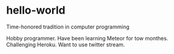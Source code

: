 # hello-world
Time-honored tradition in computer programming

Hobby programmer.
Have been learning Meteor for tow monthes.
Challenging Heroku.
Want to use twitter stream.
